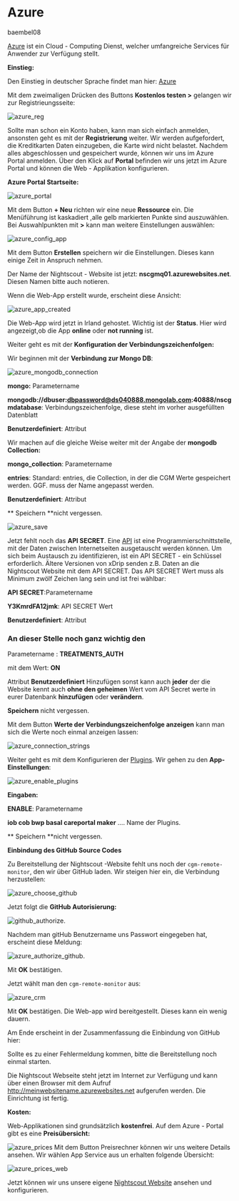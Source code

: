 # Azure
baembel08

[Azure](https://de.wikipedia.org/wiki/Microsoft_Azure) ist ein Cloud - Computing Dienst, welcher umfangreiche Services  für Anwender zur Verfügung stellt.

**Einstieg:**

Den Einstieg in deutscher Sprache findet man hier: [Azure ](https://azure.microsoft.com/de-de/)

Mit dem zweimaligen Drücken des Buttons **Kostenlos testen >** gelangen wir zur Registrieungsseite:

![azure_reg](../images/azure/azure_reg.jpg)

Sollte man schon ein Konto haben, kann man sich einfach anmelden, ansonsten geht es mit der **Registrierung** weiter.
Wir werden aufgefordert, die Kreditkarten Daten einzugeben, die Karte wird nicht belastet.
Nachdem alles abgeschlossen und gespeichert wurde, können wir uns im Azure Portal anmelden.
 Über den Klick auf **Portal** befinden wir uns jetzt im Azure Portal und können die Web - Applikation konfigurieren.
 
 **Azure Portal Startseite:**
 
 ![azure_portal](../images/azure/azure_portal.jpg)
 
 Mit dem Button **+ Neu** richten wir eine neue **Ressource** ein. Die Menüführung ist kaskadiert ,alle gelb markierten Punkte sind auszuwählen. Bei Auswahlpunkten mit **>** kann man weitere Einstellungen auswählen:
 
 
 ![azure_config_app](../images/azure/azure_config_app.jpg)
 
 Mit dem Button **Erstellen** speichern wir die Einstellungen. Dieses kann einige Zeit
 in Anspruch nehmen.
 
 Der Name der Nightscout - Website ist jetzt: **nscgmq01.azurewebsites.net**. Diesen Namen bitte auch notieren.
 
 Wenn die Web-App erstellt wurde, erscheint diese Ansicht:
 
 ![azure_app_created](../images/azure/azure_app_created.jpg)
 
 Die Web-App wird jetzt in Irland gehostet. Wichtig ist der **Status**. Hier wird angezeigt,ob die App **online** oder **not running** ist.

 
 Weiter geht es mit der **Konfiguration der Verbindungszeichenfolgen:**
 
 Wir beginnen mit der **Verbindung zur Mongo DB**:
 
 ![azure_mongodb_connection](../images/azure/azure_mongodb_connection.jpg)
 
 **mongo:** Parametername
 
 **mongodb://dbuser:dbpassword@ds040888.mongolab.com:40888/nscgmdatabase**: Verbindungszeichenfolge, diese steht im vorher ausgefüllten Datenblatt
 
 **Benutzerdefiniert**: Attribut
 
 
 Wir machen auf die gleiche Weise weiter mit der Angabe der **mongodb Collection:**
 
 **mongo_collection**: Parametername
 
 **entries**: Standard: entries, die Collection, in der die CGM Werte gespeichert werden. GGF. muss der Name angepasst werden.
 
 **Benutzerdefiniert**: Attribut
 
** Speichern **nicht vergessen.
 
 ![azure_save](../images/azure/azure_save.jpg)
 
 
 Jetzt fehlt noch das **API SECRET**. Eine [API](https://de.wikipedia.org/wiki/Programmierschnittstelle) ist eine Programmierschnittstelle, mit der Daten zwischen Internetseiten ausgetauscht werden können. Um sich beim Austausch zu identifizieren, ist ein API SECRET - ein Schlüssel erforderlich.
 Ältere Versionen von xDrip senden z.B. Daten an die Nightscout Website mit dem API SECRET.
 Das API SECRET Wert muss als Minimum zwölf Zeichen lang sein und ist frei wählbar:
 
 **API SECRET**:Parametername
 
 **Y3KmrdFA12jmk**: API SECRET Wert
 
 **Benutzerdefiniert**: Attribut
 

###  An dieser Stelle noch ganz wichtig den 


 
 Parametername : **TREATMENTS_AUTH** 
 
 mit dem Wert: **ON**
 
 Attribut **Benutzerdefiniert** Hinzufügen sonst kann auch **jeder** der die Website kennt auch **ohne den geheimen** Wert vom API Secret werte in eurer Datenbank **hinzufügen** oder **verändern**.
 
 **Speichern** nicht vergessen.
 
 Mit dem Button **Werte der Verbindungszeichenfolge anzeigen** kann man sich die Werte noch einmal anzeigen lassen:
 
 ![azure_connection_strings](../images/azure/azure_connection_strings.jpg)
 
 
 Weiter geht es mit dem Konfigurieren der [Plugins](../nightscout/nightscout_plugins.md). Wir gehen zu den **App-Einstellungen**:
 
 ![azure_enable_plugins](../images/azure/azure_enable_plugins.jpg)
 
 **Eingaben:**
 
 
 **ENABLE**: Parametername
 
 **iob cob bwp basal careportal maker** .... Name der Plugins.
 
 ** Speichern **nicht vergessen.
 
 
 
**Einbindung des GitHub Source Codes**

Zu Bereitstellung der Nightscout -Website fehlt uns noch der `cgm-remote-monitor`, den wir über GitHub laden.
Wir steigen hier ein, die Verbindung herzustellen:

![azure_choose_github](../images/azure/azure_choose_github.jpg)


Jetzt folgt die **GitHub Autorisierung:**

![github_authorize](../images/azure/github_authorize.jpg).

Nachdem man gitHub Benutzername uns Passwort eingegeben hat, erscheint diese Meldung:

![azure_authorize_github](../images/azure/azure_authorize_github.jpg).

Mit **OK** bestätigen.

Jetzt wählt man den `cgm-remote-monitor` aus:

![azure_crm](../images/azure/azure_crm.jpg)

Mit **OK** bestätigen. Die Web-app wird bereitgestellt. Dieses kann ein wenig dauern.

Am Ende erscheint in der Zusammenfassung die Einbindung von GitHub hier:


Sollte es zu einer Fehlermeldung kommen, bitte die Bereitstellung noch einmal starten.


Die Nightscout Webseite steht jetzt im Internet zur Verfügung und kann über einen Browser
mit dem Aufruf http://meinwebsitename.azurewebsites.net aufgerufen werden.
Die Einrichtung ist fertig.


**Kosten:**

Web-Applikationen sind grundsätzlich **kostenfrei**. Auf dem Azure - Portal gibt es eine **Preisübersicht:**

![azure_prices](../images/azure/azure_prices.jpg)
 Mit dem Button Preisrechner können wir uns weitere Details ansehen. Wir wählen App Service aus un erhalten folgende Übersicht:
 
 ![azure_prices_web](../images/azure/azure_prices_web.jpg)
 
 Jetzt können wir uns unsere eigene  [Nightscout Website](../nightscout/die_nightscout_website.md) ansehen und konfigurieren.
 
 
 
 
